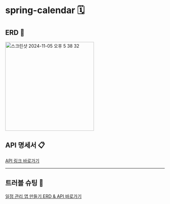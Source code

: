 # spring-calendar 🗓

## ERD 📁
<img width="280" alt="스크린샷 2024-11-05 오후 5 38 32" src="https://github.com/user-attachments/assets/a29c205c-b91c-4bd3-8687-a80da71c2b5f">

## API 명세서 📋
[API 링크 바로가기](https://documenter.getpostman.com/view/39375040/2sAY4vfhKe)

------------
## 트러블 슈팅 🎯
[일정 관리 앱 만들기 ERD & API 바로가기](https://sooyeoneo.tistory.com/57)
